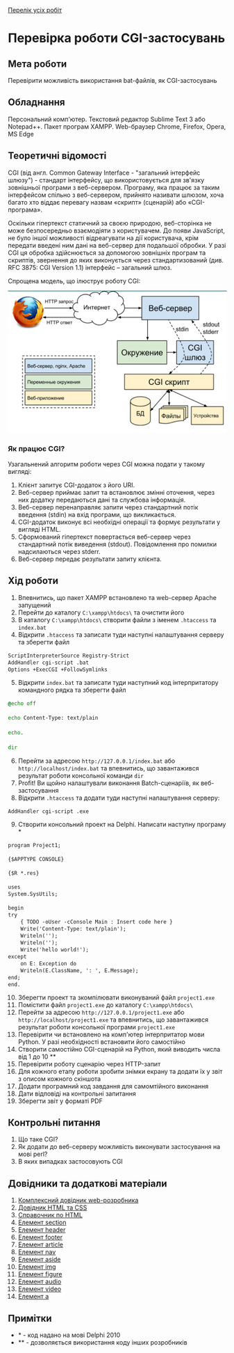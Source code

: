 ﻿[Перелік усіх робіт](README.md)

# Перевірка роботи CGI-застосувань

## Мета роботи

Перевірити можливість використання bat-файлів, як CGI-застосувань

## Обладнання

Персональний комп'ютер. Текстовий редактор Sublime Text 3 або Notepad++. Пакет програм XAMPP. Web-браузер Chrome, Firefox, Opera, MS Edge

## Теоретичні відомості

CGI (від англ. Common Gateway Interface - "загальний інтерфейс шлюзу") - стандарт інтерфейсу, що використовується для зв'язку зовнішньої програми з веб-сервером. Програму, яка працює за таким інтерфейсом спільно з веб-сервером, прийнято називати шлюзом, хоча багато хто віддає перевагу назвам «скрипт» (сценарій) або «CGI-програма».

Оскільки гіпертекст статичний за своєю природою, веб-сторінка не може безпосередньо взаємодіяти з користувачем. До появи JavaScript, не було іншої можливості відреагувати на дії користувача, крім передати введені ним дані на веб-сервер для подальшої обробки. У разі CGI ця обробка здійснюється за допомогою зовнішніх програм та скриптів, звернення до яких виконується через стандартизований (див. RFC 3875: CGI Version 1.1) інтерфейс – загальний шлюз.

Спрощена модель, що ілюструє роботу CGI:

![Модель CGI](img/02-010.png)

### Як працює CGI?
Узагальнений алгоритм роботи через CGI можна подати у такому вигляді:

1. Клієнт запитує CGI-додаток з його URI.
2. Веб-сервер приймає запит та встановлює змінні оточення, через них додатку передаються дані та службова інформація.
3. Веб-сервер перенаправляє запити через стандартний потік введення (stdin) на вхід програми, що викликається.
4. CGI-додаток виконує всі необхідні операції та формує результати у вигляді HTML.
5. Сформований гіпертекст повертається веб-сервер через стандартний потік виведення (stdout). Повідомлення про помилки надсилаються через stderr.
6. Веб-сервер передає результати запиту клієнта.

## Хід роботи

1. Впевнитись, що пакет XAMPP встановлено та web-сервер Apache запущений
2. Перейти до каталогу `C:\xampp\htdocs\` та очистити його
3. В каталогу `C:\xampp\htdocs\` створити файли з іменем `.htaccess` та `index.bat`
4. Відкрити `.htaccess` та записати туди наступні налаштування серверу та зберегти файл

```htaccess
ScriptInterpreterSource Registry-Strict 
AddHandler cgi-script .bat 
Options +ExecCGI +FollowSymlinks 
```
5. Відкрити `index.bat` та записати туди наступний код інтерпритатору командного рядка та зберегти файл

```bat
@echo off 

echo Content-Type: text/plain 

echo. 

dir
```
6. Перейти за адресою `http://127.0.0.1/index.bat` або `http://localhost/index.bat` та впевнитись, що завантажився результат роботи консольної команди `dir`
7. Profit! Ви щойно налаштували виконання Batch-сценаріїв, як веб-застосування
8. Відкрити `.htaccess` та додати туди наступні налаштування серверу:

```htaccess
AddHandler cgi-script .exe
```

9. Створити консольний проект на Delphi. Написати наступну програму \*

```delphi
program Project1; 

{$APPTYPE CONSOLE} 

{$R *.res} 

uses 
System.SysUtils; 

begin 
try 
    { TODO -oUser -cConsole Main : Insert code here } 
    Write('Content-Type: text/plain'); 
    Writeln(''); 
    Writeln(''); 
    Write('hello world!'); 
except 
    on E: Exception do 
    Writeln(E.ClassName, ': ', E.Message); 
end; 
end. 
```

10. Зберегти проект та зкомпілювати виконуваний файл `project1.exe`
11. Помістити файл `project1.exe` до каталогу `C:\xampp\htdocs\`
12. Перейти за адресою `http://127.0.0.1/project1.exe` або `http://localhost/project1.exe` та впевнитись, що завантажився результат роботи консольної програми `project1.exe`
13. Перевірити чи встановлено на комп'ютер інтерпритатор мови Python. У разі необхідності встановити його самостійно
14. Створити самостійно CGI-сценарій на Python, який виводить числа від 1 до 10 \*\*
15. Перевірити роботу сценарію через HTTP-запит
16. Для кожного етапу роботи зробити знімки екрану та додати їх у звіт з описом кожного скіншота
17. Додати програмний код завдання для самомтійного виконання
18. Дати відповіді на контрольні запитання
19. Зберегти звіт у форматі PDF

## Контрольні питання

1.  Що таке CGI?
2.  Як додати до веб-серверу можливість виконувати застосування на мові perl?
3.  В яких випадках застосовують CGI



## Довідники та додаткові матеріали

1.  [Комплексний довідник web-розробника](https://www.w3schools.com/)
2.  [Довідник HTML та CSS](https://css.in.ua/)
3.  [Справочник по HTML](http://htmlbook.ru/)
4.  [Елемент section](https://developer.mozilla.org/ru/docs/Web/HTML/Element/section)
5.  [Елемент header](https://developer.mozilla.org/ru/docs/Web/HTML/Element/header)
6.  [Елемент footer](https://developer.mozilla.org/ru/docs/Web/HTML/Element/footer)
7.  [Елемент article](https://developer.mozilla.org/ru/docs/Web/HTML/Element/article)
8.  [Елемент nav](https://developer.mozilla.org/ru/docs/Web/HTML/Element/nav)
9.  [Елемент aside](https://developer.mozilla.org/ru/docs/Web/HTML/Element/aside)
10.  [Елемент img](https://developer.mozilla.org/ru/docs/Web/HTML/Element/img)
11.  [Елемент figure](https://developer.mozilla.org/ru/docs/Web/HTML/Element/figure)
12.  [Елемент audio](https://developer.mozilla.org/ru/docs/Web/HTML/Element/audio)
13.  [Елемент video](https://developer.mozilla.org/ru/docs/Web/HTML/Element/video)
14.  [Елемент a](https://developer.mozilla.org/ru/docs/Web/HTML/Element/a)

## Примітки
* \* - код надано на мові Delphi 2010
* \*\* - дозволяється використання коду інших розробників
